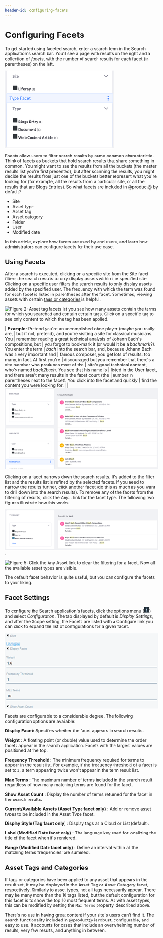 ```yaml
---
header-id: configuring-facets
---
```


# Configuring Facets

To get started using faceted search, enter a search term in the Search
application's search bar. You'll see a page with results on the right and a
collection of *facets*, with the number of search results for each facet (in
parentheses) on the left. 

![Figure 1: *Sites* and *Asset Entries* are two of the facet sets you'll encounter. They let you drill down to results that contain the search terms you entered.](../../images/search-faceted-search.png)

Facets allow users to filter search results by some common characteristic. Think
of facets as buckets that hold search results that share something in common.
You might want to see the results from all the buckets (the master results list
you're first presented), but after scanning the results, you might decide the
results from just one of the buckets better represent what you're looking for
(for example, all the results from a particular site, or all the results that
are Blogs Entries). So what facets are included in @product@ by default?

- Site
- Asset type
- Asset tag
- Asset category
- Folder
- User
- Modified date

In this article, explore how facets are used by end users, and learn how
administrators can configure facets for their use case.

## Using Facets

After a search is executed, clicking on a specific site from the Site facet
filters the search results to only display assets within the specified site.
Clicking on a specific user filters the search results to only display assets
added by the specified user. The frequency with which the term was found for
each facet is listed in parentheses after the facet. Sometimes, viewing assets
with certain [tags or
categories](/docs/7-0/user/-/knowledge_base/u/organizing-content-with-tags-and-categories)
is helpful.

![Figure 2: Asset tag facets let you see how many assets contain the terms for which you searched *and* contain certain tags. Click on a specific tag to see only content to which the tag has been applied.](../../images/faceted-search-tags.png)

| **Example:** Pretend you're an accomplished oboe player (maybe you really are,
| but if not, pretend), and you're visiting a site for classical musicians. You
| remember reading a great technical analysis of Johann Bach's compositions, but
| you forgot to bookmark it (or would it be a *bachmark*?). You enter the term
| *bach* into the search bar, and, because Johann Bach was a very important and
| famous composer, you get lots of results: too many, in fact. At first you're
| discouraged but you remember that there's a site member who produces most of the
| site's good technical content, who's named *back2bach*. You see that his name is
| listed in the User facet, and there aren't many results in the facet count (the
| number in parentheses next to the facet). You click into the facet and quickly
| find the content you were looking for.
| 
| ![Figure 3: When presented with lots of search results, facets are used to narrow down the results list so users can find relevant content.](../../images/search-facets1.png)

Clicking on a facet narrows down the search results. It's added to the filter
list and the results list is refined by the selected facets. If you need to
narrow the results further, click another facet (do this as much as you want to
drill down into the search results). To remove any of the facets from the
filtering of results, click the *Any...* link for the facet type. The following
two figures illustrate how this works.

![Figure 4: After clicking the *Web Content Article* type in the Asset Types facet, it's the only asset type listed.](../../images/search-facet-wc.png).

![Figure 5: Click the *Any Asset* link to clear the filtering for a facet. Now
all the available asset types are visible.](../../images/search-facet-any.png)

The default facet behavior is quite useful, but you can configure the facets to
your liking.

## Facet Settings

To configure the Search application's facets, click the options menu
(![Options](../../images/icon-options.png)) and select *Configuration*. The tab
displayed by default is *Display Settings*, and after the Scope setting, the
Facets are listed with a Configure link you can click to expand the list of
configurations for a given facet.

![Figure 6: Click a facet's *Configure* link to expand its list of settings.](../../images/search-facet-configuration.png)

Facets are configurable to a considerable degree. The following configuration
options are available:

**Display Facet:** Specifies whether the facet appears in search results. 

**Weight**
: A floating point (or double) value used to determine the order facets appear
in the search application. Facets with the largest values are positioned at the
top.

**Frequency Threshold**
: The minimum frequency required for terms to appear in the result list. For
example, if the frequency threshold of a facet is set to `3`, a term appearing
twice won't appear in the term result list.

**Max Terms**
: The maximum number of terms included in the search result regardless of how
many matching terms are found for the facet.

**Show Asset Count**
: Display the number of terms returned for the facet in the search results.

**Current/Available Assets (Asset Type facet only)**
: Add or remove asset types to be included in the Asset Type facet.

**Display Style (Tag facet only)**
: Display tags as a Cloud or List (default).

**Label (Modified Date facet only)**
: The language key used for localizing the title of the facet when it's
rendered.

**Range (Modified Date facet only)**
: Define an interval within all the matching terms frequencies' are summed.

## Asset Tags and Categories

If tags or categories have been applied to any asset that appears in the result
set, it may be displayed in the Asset Tag or Asset Category facet, respectively.
Similarly to asset types, not all tags necessarily appear. There may be many
more than the 10 tags listed, but the default configuration for this facet is to
show the top 10 most frequent terms. As with asset types, this can be modified
by setting the `Max Terms` property, described above.

There's no use in having great content if your site's users can't find it. The
search functionality included in @product@ is robust, configurable, and easy to
use. It accounts for cases that include an overwhelming number of results, very
few results, and anything in between.

